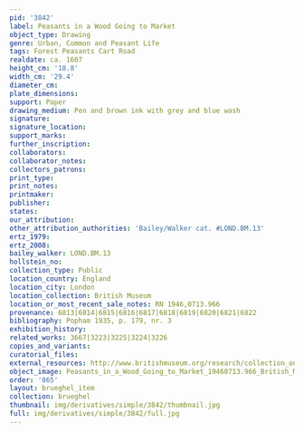 ```yaml
---
pid: '3842'
label: Peasants in a Wood Going to Market
object_type: Drawing
genre: Urban, Common and Peasant Life
tags: Forest Peasants Cart Road
realdate: ca. 1607
height_cm: '18.8'
width_cm: '29.4'
diameter_cm: 
plate_dimensions: 
support: Paper
drawing_medium: Pen and brown ink with grey and blue wash
signature: 
signature_location: 
support_marks: 
further_inscription: 
collaborators: 
collaborator_notes: 
collectors_patrons: 
print_type: 
print_notes: 
printmaker: 
publisher: 
states: 
our_attribution: 
other_attribution_authorities: 'Bailey/Walker cat. #LOND.BM.13'
ertz_1979: 
ertz_2008: 
bailey_walker: LOND.BM.13
hollstein_no: 
collection_type: Public
location_country: England
location_city: London
location_collection: British Museum
location_or_most_recent_sale_notes: RN 1946,0713.966
provenance: 6813|6814|6815|6816|6817|6818|6819|6820|6821|6822
bibliography: Popham 1935, p. 179, nr. 3
exhibition_history: 
related_works: 3667|3223|3225|3224|3226
copies_and_variants: 
curatorial_files: 
external_resources: http://www.britishmuseum.org/research/collection_online/collection_object_details.aspx?objectId=712257&partId=1&searchText=1946%2C0713.966&view=list&page=1
object_image: Peasants_in_a_Wood_Going_to_Market_19460713.966_British_Museum.jpg
order: '865'
layout: brueghel_item
collection: brueghel
thumbnail: img/derivatives/simple/3842/thumbnail.jpg
full: img/derivatives/simple/3842/full.jpg
---
```

